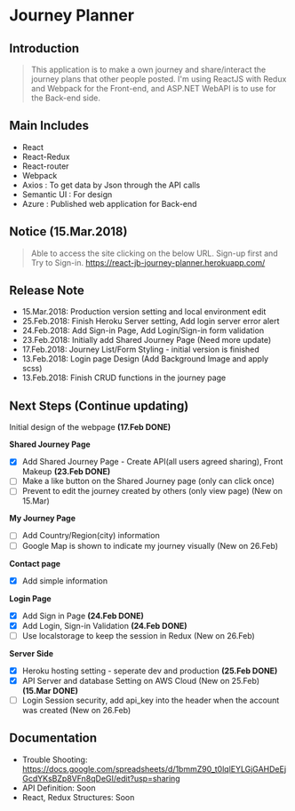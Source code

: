 # Journey Planner

## Introduction
> This application is to make a own journey and share/interact the journey plans that other people posted.
> I'm using ReactJS with Redux and Webpack for the Front-end, and ASP.NET WebAPI is to use for the Back-end side.

## Main Includes
* React
* React-Redux
* React-router
* Webpack
* Axios : To get data by Json through the API calls
* Semantic UI : For design
* Azure : Published web application for Back-end

## Notice (15.Mar.2018)
> Able to access the site clicking on the below URL. Sign-up first and Try to Sign-in.
> https://react-jb-journey-planner.herokuapp.com/

## Release Note
* 15.Mar.2018: Production version setting and local environment edit
* 25.Feb.2018: Finish Heroku Server setting, Add login server error alert
* 24.Feb.2018: Add Sign-in Page, Add Login/Sign-in form validation
* 23.Feb.2018: Initially add Shared Journey Page (Need more update)
* 17.Feb.2018: Journey List/Form Styling - initial version is finished
* 13.Feb.2018: Login page Design (Add Background Image and apply scss)
* 13.Feb.2018: Finish CRUD functions in the journey page

## Next Steps (Continue updating)
Initial design of the webpage **(17.Feb DONE)**

**Shared Journey Page**
 - [x] Add Shared Journey Page - Create API(all users agreed sharing), Front Makeup **(23.Feb DONE)**
 - [ ] Make a like button on the Shared Journey page (only can click once)
 - [ ] Prevent to edit the journey created by others (only view page) (New on 15.Mar)

**My Journey Page**
 - [ ] Add Country/Region(city) information
 - [ ] Google Map is shown to indicate my journey visually (New on 26.Feb)

**Contact page**
 - [x] Add simple information

**Login Page**
 - [x] Add Sign in Page **(24.Feb DONE)**
 - [x] Add Login, Sign-in Validation **(24.Feb DONE)**
 - [ ] Use localstorage to keep the session in Redux (New on 26.Feb)

**Server Side**
 - [x] Heroku hosting setting - seperate dev and production **(25.Feb DONE)**
 - [X] API Server and database Setting on AWS Cloud (New on 25.Feb) **(15.Mar DONE)**
 - [ ] Login Session security, add api_key into the header when the account was created (New on 26.Feb)

## Documentation
* Trouble Shooting: https://docs.google.com/spreadsheets/d/1bmmZ90_t0lqlEYLGjGAHDeEjGcdYKsBZp8VFn8qDeGI/edit?usp=sharing
* API Definition: Soon
* React, Redux Structures: Soon